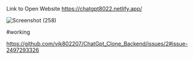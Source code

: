 Link to Open Website https://chatgpt8022.netlify.app/


![Screenshot (258)](https://github.com/user-attachments/assets/c16d0bc3-5663-43be-a356-3f902e1cf62b)


#working

https://github.com/vik802207/ChatGpt_Clone_Backend/issues/2#issue-2497293326
